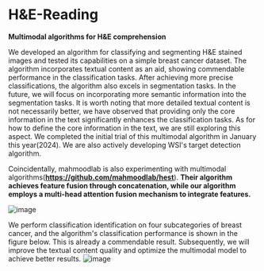 # H&amp;E-Reading
**Multimodal algorithms for H&amp;E comprehension**

We developed an algorithm for classifying and segmenting H&E stained images and tested its capabilities on a simple breast cancer dataset. The algorithm incorporates textual content as an aid, showing commendable performance in the classification tasks. After achieving more precise classifications, the algorithm also excels in segmentation tasks. In the future, we will focus on incorporating more semantic information into the segmentation tasks. It is worth noting that more detailed textual content is not necessarily better, we have observed that providing only the core information in the text significantly enhances the classification tasks. As for how to define the core information in the text, we are still exploring this aspect. We completed the initial trial of this multimodal algorithm in January this year(2024). We are also actively developing WSI's target detection algorithm.

Coincidentally, mahmoodlab is also experimenting with multimodal algorithms(**https://github.com/mahmoodlab/hest**). **Their algorithm achieves feature fusion through concatenation, while our algorithm employs a multi-head attention fusion mechanism to integrate features.**

![image](https://github.com/FZKChange/HE-Reading/assets/78149508/7cedb83c-8935-4500-9b01-78415f593390)



We perform classification identification on four subcategories of breast cancer, and the algorithm's classification performance is shown in the figure below. This is already a commendable result. Subsequently, we will improve the textual content quality and optimize the multimodal model to achieve better results.
![image](https://github.com/FZKChange/HE-Reading/assets/78149508/3361a7e4-cea3-4765-b507-08eb29d24ff1)
